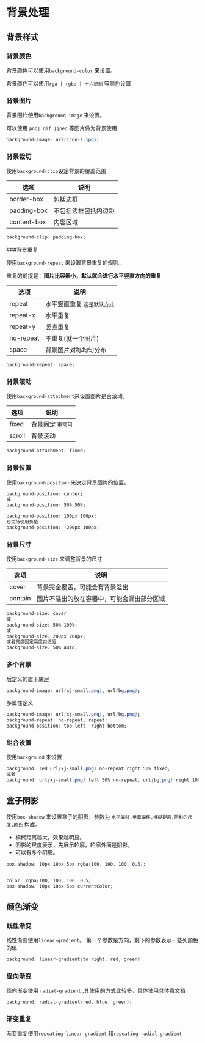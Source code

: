 # 背景处理

## 背景样式

### 背景颜色

背景颜色可以使用`background-color` 来设置。

背景颜色可以使用`rga | rgba | 十六进制` 等颜色设置



### 背景图片

背景图片使用`background-image` 来设置。

可以使用 `png| gif |jpeg` 等图片做为背景使用

```css
background-image: url(icon-s.jpg);
```



### 背景裁切

使用`background-clip`设定背景的覆盖范围

| 选项        | 说明                 |
| ----------- | -------------------- |
| border-box  | 包括边框             |
| padding-box | 不包括边框包括内边距 |
| content-box | 内容区域             |

```css
background-clip: padding-box;
```



###背景重复

使用`background-repeat` 来设置背景重复的规则。

重复的前提是：**图片比容器小，默认就会进行水平竖直方向的重复**

| 选项      | 说明                                     |
| --------- | ---------------------------------------- |
| repeat    | 水平竖直重复 <small>这是默认方式</small> |
| repeat-x  | 水平重复                                 |
| repeat-y  | 竖直重复                                 |
| no-repeat | 不重复(就一个图片)                       |
| space     | 背景图片对称均匀分布                     |

```css
background-repeat: space;
```



### 背景滚动

使用`background-attachment`来设置图片是否滚动。

| 选项   | 说明                           |
| ------ | ------------------------------ |
| fixed  | 背景固定 <small>更常用</small> |
| scroll | 背景滚动                       |

```css
background-attachment: fixed;
```



### 背景位置

使用`background-position` 来决定背景图片的位置。

```css
background-position: center;
或
background-position: 50% 50%;

background-position: 100px 100px;
也支持使用负值
background-position: -200px 100px;
```



### 背景尺寸

使用`background-size` 来调整背景的尺寸

| 选项    | 说明                                       |
| ------- | ------------------------------------------ |
| cover   | 背景完全覆盖，可能会有背景溢出             |
| contain | 图片不溢出的放在容器中，可能会漏出部分区域 |

```css
background-size: cover
或
background-size: 50% 100%;
或
background-size: 200px 200px;
或者宽度固定高度自适应
background-size: 50% auto;
```



### 多个背景

后定义的置于底层

```css
background-image: url(xj-small.png), url(bg.png);
```

多属性定义

```css
background-image: url(xj-small.png), url(bg.png);
background-repeat: no-repeat, repeat;
background-position: top left, right bottom;
```



### 组合设置

使用`background` 来设置

```css
background: red url(xj-small.png) no-repeat right 50% fixed;
或者
background: url(xj-small.png) left 50% no-repeat, url(bg.png) right 100% no-repeat red;
```



## 盒子阴影

使用`box-shadow` 来设置盒子的阴影，参数为 `水平偏移,垂直偏移,模糊距离,阴影的尺度,颜色` 构成。
* 模糊距离越大，效果越明显。
* 阴影的尺度表示，先展示轮廓，轮廓外面是阴影。
* 可以有多个阴影。

```css
box-shadow: 10px 10px 5px rgba(100, 100, 100, 0.5);


color: rgba(100, 100, 100, 0.5)
box-shadow: 10px 10px 5px currentColor;

```



## 颜色渐变

### 线性渐变

线性渐变使用`linear-gradient`。
第一个参数是方向，剩下的参数表示一些列颜色的值

```css
background: linear-gradient(to right, red, green)
```

### 径向渐变

径向渐变使用 `radial-gradient` ,其使用的方式比较多，具体使用具体看文档

```css
background: radial-gradient(red, blue, green);
```

### 渐变重复

渐变重复使用`repeating-linear-gradient` 和`repeating-radial-gradient`





